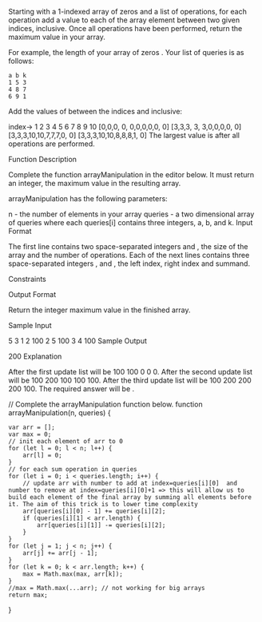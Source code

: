 Starting with a 1-indexed array of zeros and a list of operations, for each operation add a value to each of the array element between two given indices, inclusive. Once all operations have been performed, return the maximum value in your array.

For example, the length of your array of zeros . Your list of queries is as follows:

    a b k
    1 5 3
    4 8 7
    6 9 1
Add the values of  between the indices  and  inclusive:

index->	 1 2 3  4  5 6 7 8 9 10
	[0,0,0, 0, 0,0,0,0,0, 0]
	[3,3,3, 3, 3,0,0,0,0, 0]
	[3,3,3,10,10,7,7,7,0, 0]
	[3,3,3,10,10,8,8,8,1, 0]
The largest value is  after all operations are performed.

Function Description

Complete the function arrayManipulation in the editor below. It must return an integer, the maximum value in the resulting array.

arrayManipulation has the following parameters:

n - the number of elements in your array
queries - a two dimensional array of queries where each queries[i] contains three integers, a, b, and k.
Input Format

The first line contains two space-separated integers  and , the size of the array and the number of operations. 
Each of the next  lines contains three space-separated integers ,  and , the left index, right index and summand.

Constraints

Output Format

Return the integer maximum value in the finished array.

Sample Input

5 3
1 2 100
2 5 100
3 4 100
Sample Output

200
Explanation

After the first update list will be 100 100 0 0 0. 
After the second update list will be 100 200 100 100 100. 
After the third update list will be 100 200 200 200 100. 
The required answer will be .


// Complete the arrayManipulation function below.
function arrayManipulation(n, queries) {

    var arr = [];
    var max = 0;
    // init each element of arr to 0
    for (let l = 0; l < n; l++) {
        arr[l] = 0;
    }
    // for each sum operation in queries
    for (let i = 0; i < queries.length; i++) {
        // update arr with number to add at index=queries[i][0]  and number to remove at index=queries[i][0]+1 => this will allow us to build each element of the final array by summing all elements before it. The aim of this trick is to lower time complexity
        arr[queries[i][0] - 1] += queries[i][2];
        if (queries[i][1] < arr.length) {
            arr[queries[i][1]] -= queries[i][2];
        }
    }
    for (let j = 1; j < n; j++) {
        arr[j] += arr[j - 1];
    }
    for (let k = 0; k < arr.length; k++) {
        max = Math.max(max, arr[k]);
    }
    //max = Math.max(...arr); // not working for big arrays
    return max;
}
